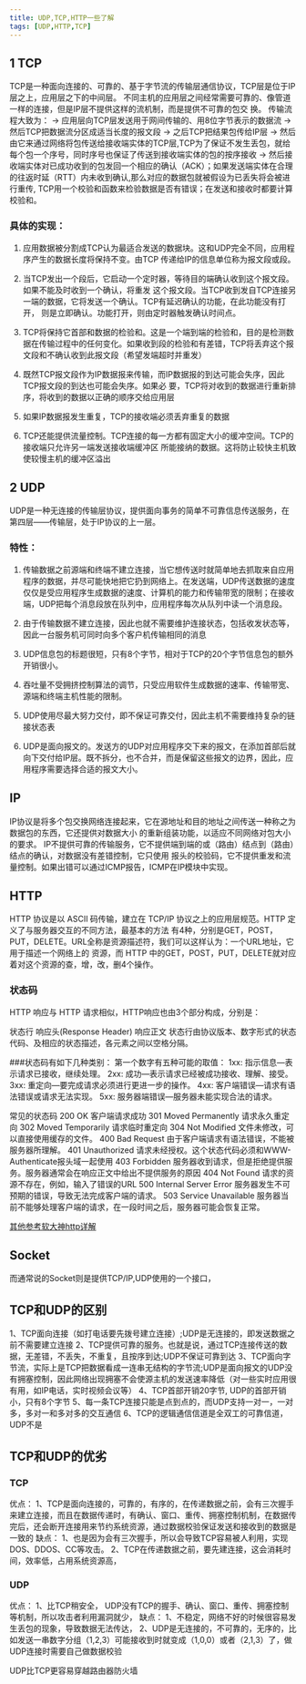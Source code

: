 ```yaml
---
title: UDP,TCP,HTTP一些了解
tags: [UDP,HTTP,TCP]
---
```


## 1 TCP
TCP是一种面向连接的、可靠的、基于字节流的传输层通信协议，TCP层是位于IP层之上，应用层之下的中间层。
不同主机的应用层之间经常需要可靠的、像管道一样的连接，但是IP层不提供这样的流机制，而是提供不可靠的包交
换。 
传输流程大致为：
-> 应用层向TCP层发送用于网间传输的、用8位字节表示的数据流 
-> 然后TCP把数据流分区成适当长度的报文段 
-> 之后TCP把结果包传给IP层 
-> 然后由它来通过网络将包传送给接收端实体的TCP层,TCP为了保证不发生丢包，就给每个包一个序号，同时序号也保证了传送到接收端实体的包的按序接收 
-> 然后接收端实体对已成功收到的包发回一个相应的确认（ACK）；如果发送端实体在合理的往返时延（RTT）内未收到确认,那么对应的数据包就被假设为已丢失将会被进行重传, TCP用一个校验和函数来检验数据是否有错误；在发送和接收时都要计算校验和。

### 具体的实现：
1. 应用数据被分割成TCP认为最适合发送的数据块。这和UDP完全不同，应用程序产生的数据长度将保持不变。由TCP 
传递给IP的信息单位称为报文段或段。

2.  当TCP发出一个段后，它启动一个定时器，等待目的端确认收到这个报文段。如果不能及时收到一个确认，将重发
这个报文段。当TCP收到发自TCP连接另一端的数据，它将发送一个确认。TCP有延迟确认的功能，在此功能没有打开，
则是立即确认。功能打开，则由定时器触发确认时间点。

3. TCP将保持它首部和数据的检验和。这是一个端到端的检验和，目的是检测数据在传输过程中的任何变化。如果收到段的检验和有差错，TCP将丢弃这个报文段和不确认收到此报文段（希望发端超时并重发）

4. 既然TCP报文段作为IP数据报来传输，而IP数据报的到达可能会失序，因此TCP报文段的到达也可能会失序。如果必
要，TCP将对收到的数据进行重新排序，将收到的数据以正确的顺序交给应用层

5. 如果IP数据报发生重复，TCP的接收端必须丢弃重复的数据

6. TCP还能提供流量控制。TCP连接的每一方都有固定大小的缓冲空间。TCP的接收端只允许另一端发送接收端缓冲区
所能接纳的数据。这将防止较快主机致使较慢主机的缓冲区溢出

## 2 UDP
UDP是一种无连接的传输层协议，提供面向事务的简单不可靠信息传送服务，在第四层——传输层，处于IP协议的上一层。

### 特性：
1. 传输数据之前源端和终端不建立连接，当它想传送时就简单地去抓取来自应用程序的数据，并尽可能快地把它扔到网络上。在发送端，UDP传送数据的速度仅仅是受应用程序生成数据的速度、计算机的能力和传输带宽的限制；在接收端，UDP把每个消息段放在队列中，应用程序每次从队列中读一个消息段。

2. 由于传输数据不建立连接，因此也就不需要维护连接状态，包括收发状态等，因此一台服务机可同时向多个客户机传输相同的消息

3. UDP信息包的标题很短，只有8个字节，相对于TCP的20个字节信息包的额外开销很小。

4. 吞吐量不受拥挤控制算法的调节，只受应用软件生成数据的速率、传输带宽、源端和终端主机性能的限制。

5. UDP使用尽最大努力交付，即不保证可靠交付，因此主机不需要维持复杂的链接状态表

6. UDP是面向报文的。发送方的UDP对应用程序交下来的报文，在添加首部后就向下交付给IP层。既不拆分，也不合并，而是保留这些报文的边界，因此，应用程序需要选择合适的报文大小。

## IP
IP协议是将多个包交换网络连接起来，它在源地址和目的地址之间传送一种称之为数据包的东西，它还提供对数据大小
的重新组装功能，以适应不同网络对包大小的要求。
IP不提供可靠的传输服务，它不提供端到端的或（路由）结点到（路由）结点的确认，对数据没有差错控制，它只使用
报头的校验码，它不提供重发和流量控制。如果出错可以通过ICMP报告，ICMP在IP模块中实现。

## HTTP

HTTP 协议是以 ASCII 码传输，建立在 TCP/IP 协议之上的应用层规范。HTTP 定义了与服务器交互的不同方法，最基本的方法
有4种，分别是GET，POST，PUT，DELETE。URL全称是资源描述符，我们可以这样认为：一个URL地址，它用于描述一个网络上的
资源，而 HTTP 中的GET，POST，PUT，DELETE就对应着对这个资源的查，增，改，删4个操作。

### 状态码
HTTP 响应与 HTTP 请求相似，HTTP响应也由3个部分构成，分别是：

状态行
响应头(Response Header)
响应正文
状态行由协议版本、数字形式的状态代码、及相应的状态描述，各元素之间以空格分隔。

###状态码有如下几种类别：
第一个数字有五种可能的取值：
1xx: 指示信息—表示请求已接收，继续处理。
2xx: 成功—表示请求已经被成功接收、理解、接受。
3xx: 重定向—要完成请求必须进行更进一步的操作。
4xx: 客户端错误—请求有语法错误或请求无法实现。
5xx: 服务器端错误—服务器未能实现合法的请求。

常见的状态码
200 OK 客户端请求成功
301 Moved Permanently 请求永久重定向
302 Moved Temporarily 请求临时重定向
304 Not Modified 文件未修改，可以直接使用缓存的文件。
400 Bad Request 由于客户端请求有语法错误，不能被服务器所理解。
401 Unauthorized 请求未经授权。这个状态代码必须和WWW-Authenticate报头域一起使用
403 Forbidden 服务器收到请求，但是拒绝提供服务。服务器通常会在响应正文中给出不提供服务的原因
404 Not Found 请求的资源不存在，例如，输入了错误的URL
500 Internal Server Error 服务器发生不可预期的错误，导致无法完成客户端的请求。
503 Service Unavailable 服务器当前不能够处理客户端的请求，在一段时间之后，服务器可能会恢复正常。

[其他参考软大神http详解](http://www.ruanyifeng.com/blog/2016/08/http.html)

## Socket

而通常说的Socket则是提供TCP/IP,UDP使用的一个接口，

## TCP和UDP的区别

1、TCP面向连接（如打电话要先拨号建立连接）;UDP是无连接的，即发送数据之前不需要建立连接
2、TCP提供可靠的服务。也就是说，通过TCP连接传送的数据，无差错，不丢失，不重复，且按序到达;UDP不保证可靠到达
3、TCP面向字节流，实际上是TCP把数据看成一连串无结构的字节流;UDP是面向报文的UDP没有拥塞控制，因此网络出现拥塞不会使源主机的发送速率降低（对一些实时应用很有用，如IP电话，实时视频会议等）
4、TCP首部开销20字节, UDP的首部开销小，只有8个字节 
5、每一条TCP连接只能是点到点的，而UDP支持一对一，一对多，多对一和多对多的交互通信
6、TCP的逻辑通信信道是全双工的可靠信道，UDP不是

## TCP和UDP的优劣

### TCP
优点：
1、TCP是面向连接的，可靠的，有序的，在传递数据之前，会有三次握手来建立连接，而且在数据传递时，有确认、窗口、重传、拥塞控制机制，在数据传完后，还会断开连接用来节约系统资源，通过数据校验保证发送和接收到的数据是一致的
缺点：
1、也是因为会有三次握手，所以会导致TCP容易被人利用，实现DOS、DDOS、CC等攻击。
2、TCP在传递数据之前，要先建连接，这会消耗时间，效率低，占用系统资源高，

### UDP
优点： 
1、比TCP稍安全， UDP没有TCP的握手、确认、窗口、重传、拥塞控制等机制，所以攻击者利用漏洞就少，
缺点：
1、不稳定，网络不好的时候很容易发生丢包的现象，导致数据无法传达，
2、UDP是无连接的，不可靠的，无序的，比如发送一串数字分组（1,2,3）可能接收到时就变成（1,0,0）或者（2,1,3）了，做UDP连接时需要自己做数据校验

UDP比TCP更容易穿越路由器防火墙
